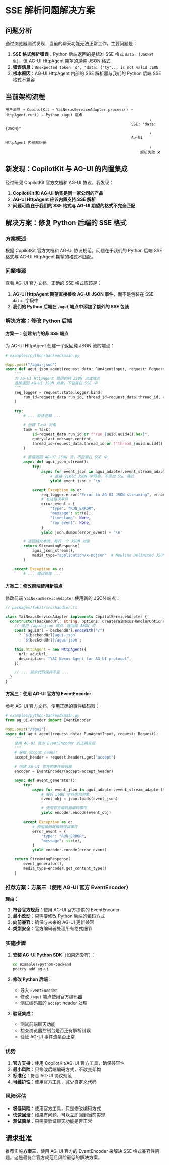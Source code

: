 # SSE 解析问题解决方案

## 问题分析

通过浏览器测试发现，当前的聊天功能无法正常工作，主要问题是：

1. **SSE 格式解析错误**：Python 后端返回的是标准 SSE 格式 `data: {JSON对象}`，但 AG-UI HttpAgent 期望的是纯 JSON 格式
2. **错误信息**：`Unexpected token 'd', "data: {"ty"... is not valid JSON`
3. **根本原因**：AG-UI HttpAgent 内部的 SSE 解析器与我们的 Python 后端 SSE 格式不兼容

## 当前架构流程

```
用户消息 → CopilotKit → YaiNexusServiceAdapter.process() → HttpAgent.run() → Python /agui 端点
                                                                ↓
                                                        SSE: "data: {JSON}"
                                                                ↓
                                                        AG-UI HttpAgent 内部解析器
                                                                ↓
                                                            解析失败 ❌
```

## 新发现：CopilotKit 与 AG-UI 的内置集成

经过研究 CopilotKit 官方文档和 AG-UI 协议，我发现：

1. **CopilotKit 和 AG-UI 确实是同一家公司的产品**
2. **AG-UI HttpAgent 应该内置支持 SSE 解析**
3. **问题可能在于我们的 SSE 格式与 AG-UI 期望的格式不完全匹配**

## 解决方案：修复 Python 后端的 SSE 格式

### 方案概述

根据 CopilotKit 官方文档和 AG-UI 协议规范，问题在于我们的 Python 后端 SSE 格式与 AG-UI HttpAgent 期望的格式不匹配。

### 问题根源

查看 AG-UI 官方文档，正确的 SSE 格式应该是：

1. **AG-UI HttpAgent 期望直接接收 AG-UI JSON 事件**，而不是包装在 SSE `data:` 字段中
2. **我们的 Python 后端在 `/agui` 端点中添加了额外的 SSE 包装**

### 解决方案：修改 Python 后端

#### 方案一：创建专门的非 SSE 端点

为 AG-UI HttpAgent 创建一个返回纯 JSON 流的端点：

```python
# examples/python-backend/main.py

@app.post("/agui-json")
async def agui_json_agent(request_data: RunAgentInput, request: Request):
    """
    为 AG-UI HttpAgent 提供的纯 JSON 流式端点
    直接返回 AG-UI JSON 对象，不包装在 SSE 中
    """
    req_logger = request.state.logger.bind(
        run_id=request_data.run_id, thread_id=request_data.thread_id, endpoint="/agui-json"
    )

    try:
        # ... 验证逻辑 ...

        # 创建 Task 对象
        task = Task(
            id=request_data.run_id or f"run_{uuid.uuid4().hex}",
            query=last_message.content,
            thread_id=request_data.thread_id or f"thread_{uuid.uuid4().hex}",
        )

        # 直接返回 AG-UI JSON 流，不包装在 SSE 中
        async def agui_json_stream():
            try:
                async for event_json in agui_adapter.event_stream_adapter(task):
                    # 直接 yield JSON 字符串，不添加 SSE 格式
                    yield event_json + '\n'

            except Exception as e:
                req_logger.error("Error in AG-UI JSON streaming", error=str(e))
                # 发送错误事件
                error_event = {
                    "type": "RUN_ERROR",
                    "message": str(e),
                    "timestamp": None,
                    "raw_event": None,
                }
                yield json.dumps(error_event) + '\n'

        # 返回纯文本流，每行一个 JSON 对象
        return StreamingResponse(
            agui_json_stream(),
            media_type="application/x-ndjson"  # Newline Delimited JSON
        )

    except Exception as e:
        # ... 错误处理 ...
```

#### 方案二：修改前端使用新端点

修改前端 `YaiNexusServiceAdapter` 使用新的 JSON 端点：

```typescript
// packages/fekit/src/handler.ts

class YaiNexusServiceAdapter implements CopilotServiceAdapter {
  constructor(backendUrl: string, options: CreateYaiNexusHandlerOptions) {
    // 使用 /agui-json 端点，返回纯 JSON 流
    const aguiUrl = backendUrl.endsWith("/")
      ? `${backendUrl}agui-json`
      : `${backendUrl}/agui-json`;

    this.httpAgent = new HttpAgent({
      url: aguiUrl,
      description: "YAI Nexus Agent for AG-UI protocol",
    });

    // ... 其余代码保持不变 ...
  }
}
```

#### 方案三：使用 AG-UI 官方的 EventEncoder

参考 AG-UI 官方文档，使用正确的事件编码器：

```python
# examples/python-backend/main.py
from ag_ui.encoder import EventEncoder

@app.post("/agui")
async def agui_agent(request_data: RunAgentInput, request: Request):
    """
    使用 AG-UI 官方 EventEncoder 的正确实现
    """
    # 获取 accept header
    accept_header = request.headers.get("accept")

    # 创建 AG-UI 官方的事件编码器
    encoder = EventEncoder(accept=accept_header)

    async def event_generator():
        try:
            async for event_json in agui_adapter.event_stream_adapter(task):
                # 解析 JSON 字符串为对象
                event_obj = json.loads(event_json)

                # 使用官方编码器编码事件
                yield encoder.encode(event_obj)

        except Exception as e:
            # 使用编码器编码错误事件
            error_event = {
                "type": "RUN_ERROR",
                "message": str(e),
            }
            yield encoder.encode(error_event)

    return StreamingResponse(
        event_generator(),
        media_type=encoder.get_content_type()
    )
```

### 推荐方案：方案三（使用 AG-UI 官方 EventEncoder）

**理由：**
1. **符合官方规范**：使用 AG-UI 官方提供的 EventEncoder
2. **最小改动**：只需要修改 Python 后端的编码方式
3. **向前兼容**：确保与未来的 AG-UI 更新兼容
4. **类型安全**：官方编码器处理所有格式细节

### 实施步骤

1. **安装 AG-UI Python SDK**（如果还没有）：
   ```bash
   cd examples/python-backend
   poetry add ag-ui
   ```

2. **修改 Python 后端**：
   - 导入 `EventEncoder`
   - 修改 `/agui` 端点使用官方编码器
   - 测试编码器的 `accept` header 处理

3. **验证集成**：
   - 测试前端聊天功能
   - 检查浏览器控制台是否还有解析错误
   - 验证 AG-UI 事件流是否正常

### 优势

1. **官方支持**：使用 CopilotKit/AG-UI 官方工具，确保兼容性
2. **最小风险**：只修改后端编码方式，不改变架构
3. **标准化**：符合 AG-UI 协议规范
4. **可维护性**：使用官方工具，减少自定义代码

### 风险评估

- **极低风险**：使用官方工具，只是修改编码方式
- **快速回滚**：如果有问题，可以立即回到当前实现
- **测试简单**：只需要验证聊天功能是否正常

## 请求批准

推荐实施**方案三**，使用 AG-UI 官方的 EventEncoder 来解决 SSE 格式兼容性问题。这是最符合官方规范且风险最低的解决方案。
